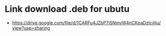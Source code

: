 # Link download .deb for ubutu
- https://drive.google.com/file/d/1CARFu4JZbP7iSNmvW4nCKpaDztcjjIiu/view?usp=sharing